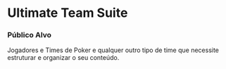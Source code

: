 # Ultimate Team Suite

### Público Alvo
Jogadores e Times de Poker e qualquer outro tipo de time que necessite estruturar e organizar o seu conteúdo.
